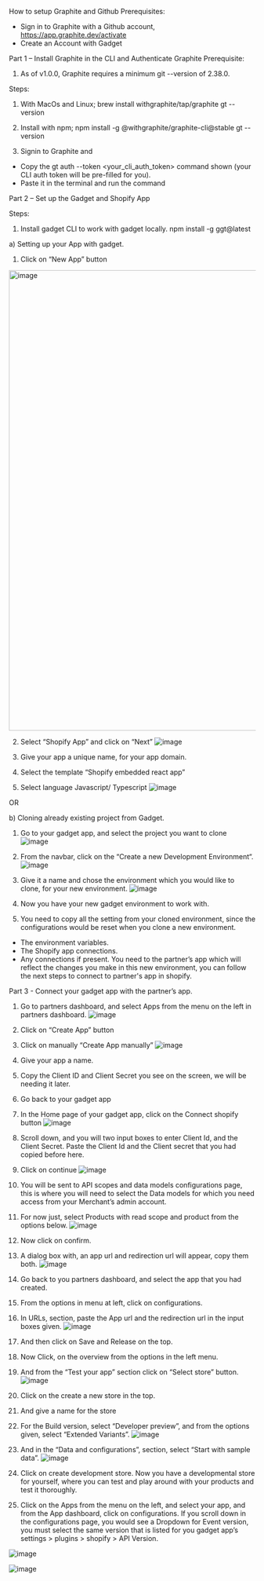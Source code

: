 How to setup Graphite and Github
	Prerequisites:
-	Sign in to Graphite with a Github account, https://app.graphite.dev/activate
-	Create an Account with Gadget


Part 1 – Install Graphite in the CLI and Authenticate Graphite
Prerequisite:
1)	As of v1.0.0, Graphite requires a minimum git --version of 2.38.0.


Steps:
1)	With MacOs and Linux;
brew install withgraphite/tap/graphite
gt --version

2)	Install with npm;
npm install -g @withgraphite/graphite-cli@stable
gt --version
	
3)	Signin to Graphite and 
-	Copy the gt auth --token <your_cli_auth_token> command shown (your CLI auth token will be pre-filled for you).
-	Paste it in the terminal and run the command





Part 2 – Set up the Gadget and Shopify App

Steps:
1)	Install gadget CLI to work with gadget locally.
npm install -g ggt@latest
	
a)	Setting up your App with gadget.
1. Click on “New App” button
<img width="938" alt="image" src="https://github.com/user-attachments/assets/9bc7ff4f-3da0-42f0-9f8b-48e1415d06d8" />

2. Select “Shopify App” and click on “Next”
![image](https://github.com/user-attachments/assets/29eae9fc-7a5e-4ef6-980f-587f6d462cf9)

3. Give your app a unique name, for your app domain.
4. Select the template “Shopify embedded react app”
5. Select language Javascript/ Typescript
![image](https://github.com/user-attachments/assets/4123ca22-090f-4d5a-af08-d3a5eae150ec)


OR

b) Cloning already existing project from Gadget.
1. Go to your gadget app, and select the project you want to clone
![image](https://github.com/user-attachments/assets/7afb41d8-2169-4a36-9e8a-91d32b829909)

2. From the navbar, click on the “Create a new Development Environment“.
![image](https://github.com/user-attachments/assets/6e82c8d2-c696-4076-931b-938104f8d6e5)

3. Give it a name and chose the environment which you would like to clone, for your new environment.
![image](https://github.com/user-attachments/assets/7526ea5d-149a-40ea-84ae-0d453f8ec91c)


4. Now you have your new gadget environment to work with.
5.	You need to copy all the setting from your cloned environment, since the configurations would be reset when you clone a new environment.
-	The environment variables.
-	The Shopify app connections.
-	Any connections if present.
You need to the partner’s app which will reflect the changes you make in this new environment, you can follow the next steps to connect to partner's app in shopify.


Part 3 -	Connect your gadget app with the partner’s app.
1.	Go to partners dashboard, and select Apps from the menu on the left in partners dashboard.
![image](https://github.com/user-attachments/assets/e8f6fbff-a1d8-43a8-a80c-d0f41503e815)

2.	Click on “Create App” button
3.	Click on manually “Create App manually”
![image](https://github.com/user-attachments/assets/6aa193d3-e59c-4c00-804c-cf5e8f197db0)

4.	Give your app a name.
5.	Copy the Client ID and Client Secret you see on the screen, we will be needing it later.
6.	Go back to your gadget app
7.	In the Home page of your gadget app, click on the Connect shopify button
![image](https://github.com/user-attachments/assets/f5431a26-f6ae-4615-9722-46855c49ea76)

8.	Scroll down, and you will two input boxes to enter Client Id, and the Client Secret. Paste the Client Id and the Client secret that you had copied before here.
9.	Click on continue
![image](https://github.com/user-attachments/assets/4e473dac-b25c-4f81-8c2e-2dfdbc612ca2)

10.	You will be sent to API scopes and data models configurations page, this is where you will need to select the Data models for which you need access from your Merchant’s admin account.
11. For now just, select Products with read scope and product from the options below.
![image](https://github.com/user-attachments/assets/53453b02-3b24-417f-ac4f-b7fdb3033477)

12.	Now click on confirm.
13.	A dialog box with, an app url and redirection url will appear, copy them both.
![image](https://github.com/user-attachments/assets/43919649-eccb-4b56-8690-abf73071efbf)

14.	Go back to you partners dashboard, and select the app that you had created.
15.	From the options in menu at left, click on configurations.
16. In URLs, section, paste the App url and the redirection url in the input boxes given.
![image](https://github.com/user-attachments/assets/f5a34540-0e40-4024-bb98-725a8fa3c722)

17.	And then click on Save and Release on the top.
18.	Now Click, on the overview from the options in the left menu.
19.	And from the “Test your app” section click on “Select store” button.
![image](https://github.com/user-attachments/assets/7d9a5eb1-3415-4d48-af0d-aaad92377d91)

    
20.	Click on the create a new store in the top.
21.	And give a name for the store
22.	For the Build version, select “Developer preview”, and from the options given, select 
“Extended Variants”.
![image](https://github.com/user-attachments/assets/9dce17fd-f666-44fd-9377-64bb44149f64)


23.	And in the “Data and configurations”, section, select “Start with sample data”.
![image](https://github.com/user-attachments/assets/93e6d084-8eb1-49ea-b463-e0618920b3a5)

24.	Click on create development store.
Now you have a developmental store for yourself, where you can test and play around with your products and test it thoroughly.

25.	Click on the Apps from the menu on the left, and select your app, and from the App dashboard, click on configurations. If you scroll down in the configurations page, you would see a Dropdown for Event version, you must select the same version that is listed for you gadget app’s settings > plugins > shopify > API Version.

![image](https://github.com/user-attachments/assets/ff9a045e-42d2-416a-bd85-1f0d3929a661)

![image](https://github.com/user-attachments/assets/d7e48797-0cbf-4be8-a381-f295c18a158d)


